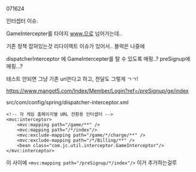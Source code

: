 071624

인터셉터 이슈.

GameIntercepter를 타야지 www.으로 넘어가는데..

기존 정책 잡혀있는것 리다이렉트 이슈가 있어서.. 블럭은 나중에

dispatcherInterceptor 에 GameIntercepter를 탈 수 있도록 매핑..?
preSignup에 매핑...?

테스트 안되면 그냥 기존 url쓴다고 하고, 전달도 그렇게 ㄱㄱ!


https://www.mangot5.com/Index/Member/Login?ref=/preSignup/ge/index

src/com/config/spring/dispatcher-interceptor.xml
```
<!-- 각 게임 홈페이지별 URL 전환용 인터셉터 -->
<mvc:interceptor>
    <mvc:mapping path="/game/**" />
    <mvc:mapping path="/*/index"/>
    <mvc:exclude-mapping path="/game/*/charge/**" />
    <mvc:exclude-mapping path="/*/Billing/**" />
    <bean class="com.jc.util.interceptor.GameInterceptor"/>
</mvc:interceptor>
```

이 사이에 
```<mvc:mapping path="/preSignup/*/index"/>``` 이거 추가하는걸루

